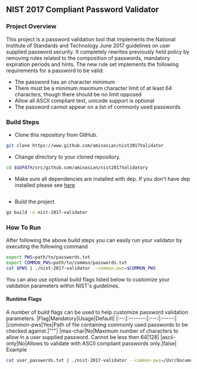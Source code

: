 ## NIST 2017 Compliant Password Validator
### Project Overview
This project is a password validation tool that implements the National Institute of Standards and Technology 
June 2017 guidelines on user supplied password security. It completely rewrites previously held policy by removing
rules related to the composition of passwords, mandatory expiration periods and hints. The new rule set implements
the following requirements for a password to be valid:
* The password has an character minimum
* There must be a minimum maximum character limit of at least 64 characters, though there should be no limit opposed
* Allow all ASCII compliant text, unicode support is optional
* The password cannot appear on a list of commonly used passwords

### Build Steps
* Clone this repository from GitHub.
```bash
git clone https://www.github.com/aminasian/nist2017Validator
```
* Change directory to your cloned repository.
```bash
cd $GOPATH/src/github.com/aminasian/nist2017Validatory
```
* Make sure all dependencies are installed with dep. If you don't have dep installed please see
[here](https://github.com/golang/dep)
```bash

```
* Build the project
```bash
go build -o nist-2017-validator
```

### How To Run
After following the above build steps you can easily run your validator by executing the following command
```bash
export PWS=path/to/passwords.txt
export COMMON_PWS=path/to/common/passwords.txt
cat $PWS | ./nist-2017-validator --common-pws=$COMMON_PWS
```
You can also use optional build flags listed below to customize your validation parameters within NIST's guidelines.
#### Runtime Flags
A number of build flags can be used to help customize password validation parameters.
|Flag|Mandatory|Usage|Default|
|:--:|:-------:|:---:|:-----:|
|common-pws|Yes|Path of file containing commonly used passwords to be checked against.|"""|
|max-char|No|Maximum number of characters to allow in a user supplied password. Cannot be less then 64|128|
|ascii-only|No|Allows to validate with ASCII compliant passwords only.|false|
Example
```bash
cat user_passwords.txt | ./nist-2017-validator --common-pws=/Usr/Documents/common_pws.txt --max-char=128 --ascii-only=true
```